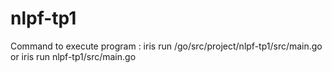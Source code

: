 # nlpf-tp1

Command to execute program :
  iris run /go/src/project/nlpf-tp1/src/main.go
    or
  iris run nlpf-tp1/src/main.go
